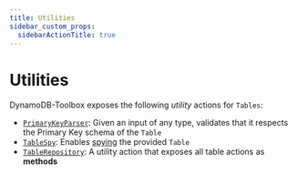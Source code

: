 ```yaml
---
title: Utilities
sidebar_custom_props:
  sidebarActionTitle: true
---
```


# Utilities

DynamoDB-Toolbox exposes the following _utility_ actions for `Tables`:

- [`PrimaryKeyParser`](../8-parse-primary-key/index.md): Given an input of any type, validates that it respects the Primary Key schema of the `Table`
- [`TableSpy`](../9-spy/index.md): Enables [spying](https://en.wikipedia.org/wiki/Mock_object) the provided `Table`
- [`TableRepository`](../10-repository/index.md): A utility action that exposes all table actions as **methods**
